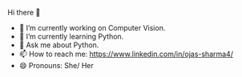 Hi there 👋

- 🔭 I’m currently working on Computer Vision.
- 🌱 I’m currently learning Python.
- 💬 Ask me about Python.
- 📫 How to reach me: https://www.linkedin.com/in/ojas-sharma4/
- 😄 Pronouns: She/ Her

<!--- 👯 I’m looking to collaborate on-->
<!--- 🤔 I’m looking for help with ...-->
